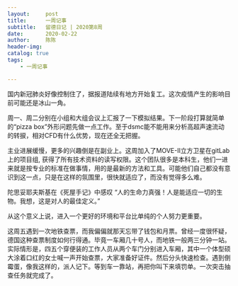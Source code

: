```yaml
---
layout:     post
title:      一周记事
subtitle:   留德日记 | 2020第8周
date:       2020-02-22
author:     陈陈
header-img: 
catalog: true
tags:
    - 一周记事

---
```


国内新冠肺炎好像控制住了，据报道陆续有地方开始复工。这次疫情产生的影响目前可能还是冰山一角。

周一、周二分别在小组和大组会议上汇报了一下模拟结果。下一阶段打算就简单的“pizza box”外形问题先做一点工作。至于dsmc能不能用来分析高超声速流动的转捩，相对CFD有什么优势，现在还全无把握。

主业进展缓慢，更多的兴趣倒是在副业上。这周加入了MOVE-II立方卫星在gitLab上的项目组, 获得了所有技术资料的读写权限。这个团队很多是本科生，他们一进来就是按专业的标准在做事情，用的是最新的方法和工具。可能他们自己都没有意识到这一点，只是在这样的氛围里，很快就适应了，而没有觉得多么难。

陀思妥耶夫斯基在《死屋手记》中感叹 “人的生命力真强！人是能适应一切的生物。我想，这是对人的最佳定义。” 

从这个意义上说，进入一个更好的环境和平台比单纯的个人努力更重要。

这周五遇到一次地铁查票，而我偏偏就那天忘带了钱包和月票。曾经一度很怀疑，德国这种查票制度如何行得通。毕竟一车厢几十号人，而地铁一般两三分钟一站。实际情形是，四五个穿便装的工作人员从两个车门分别进入车厢，其中一个体型硕大涂着口红的女士喊一声开始查票，大家准备好证件。然后分头快速检查。遇到倒霉蛋，像我这样的，派人记下。等到车一靠站，再把你叫下来填罚单。一次突击抽查任务就完成了。

